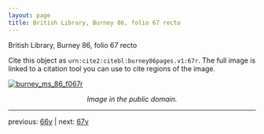 ```yaml
---
layout: page
title: British Library, Burney 86, folio 67 recto
---
```


British Library, Burney 86, folio 67 recto

Cite this object as `urn:cite2:citebl:burney86pages.v1:67r`.  The full image is linked to a citation tool you can use to cite regions of the image.

[![burney_ms_86_f067r](http://www.homermultitext.org/iipsrv?IIIF=/project/homer/pyramidal/deepzoom/citebl/burney86imgs/v1/burney_ms_86_f067r.tif/full/800,/0/default.jpg)](http://www.homermultitext.org/ict2/?urn=urn:cite2:citebl:burney86imgs.v1:burney_ms_86_f067r) 

<p style="text-align: center; font-style: italic;">Image in the public domain.</p>

---

previous: [66v](../66v/) | next: [67v](../67v/)